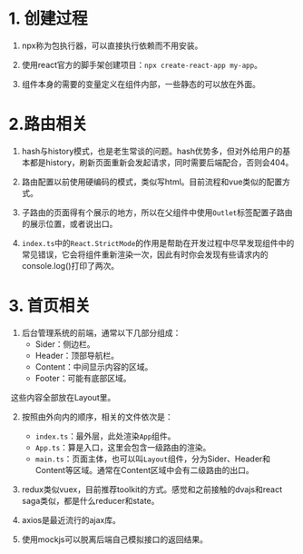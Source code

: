 # 1. 创建过程

1. npx称为包执行器，可以直接执行依赖而不用安装。

2. 使用react官方的脚手架创建项目：`npx create-react-app my-app`。

3. 组件本身的需要的变量定义在组件内部，一些静态的可以放在外面。

   

# 2.路由相关

1. hash与history模式，也是老生常谈的问题。hash优势多，但对外给用户的基本都是history，刷新页面重新会发起请求，同时需要后端配合，否则会404。
2. 路由配置以前使用硬编码的模式，类似写html。目前流程和vue类似的配置方式。
3. 子路由的页面得有个展示的地方，所以在父组件中使用`Outlet`标签配置子路由的展示位置，或者说出口。

4. `index.ts`中的`React.StrictMode`的作用是帮助在开发过程中尽早发现组件中的常见错误，它会将组件重新渲染一次，因此有时你会发现有些请求内的console.log()打印了两次。

   

# 3. 首页相关

1. 后台管理系统的前端，通常以下几部分组成：
   - Sider：侧边栏。
   - Header：顶部导航栏。
   - Content：中间显示内容的区域。
   - Footer：可能有底部区域。

​	这些内容全部放在Layout里。

2. 按照由外向内的顺序，相关的文件依次是：
   - `index.ts`：最外层，此处渲染`App`组件。
   - `App.ts`：算是入口，这里会包含一级路由的渲染。
   - `main.ts`：页面主体，也可以叫`Layout`组件，分为Sider、Header和Content等区域。通常在Content区域中会有二级路由的出口。
3. redux类似vuex，目前推荐toolkit的方式。感觉和之前接触的dvajs和react saga类似，都是什么reducer和state。

4. axios是最近流行的ajax库。
5. 使用mockjs可以脱离后端自己模拟接口的返回结果。
